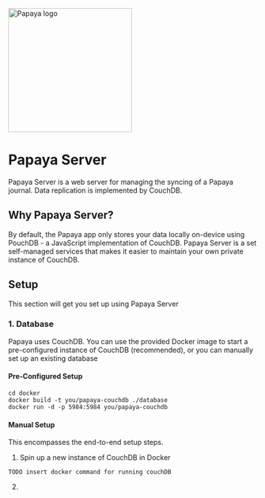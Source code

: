 <picture>
  <source media="(prefers-color-scheme: dark)" srcset="../app/public/images/logo/logo-w.svg">
  <img width="250px" alt="Papaya logo" src="../app/public/images/logo/logo-b.svg">
</picture>

# Papaya Server
Papaya Server is a web server for managing the syncing of a Papaya journal. Data replication is implemented by CouchDB.

## Why Papaya Server?
By default, the Papaya app only stores your data locally on-device using PouchDB - a JavaScript implementation of CouchDB. Papaya Server is a set self-managed services that makes it easier to maintain your own private instance of CouchDB.

## Setup

This section will get you set up using Papaya Server

### 1. Database

Papaya uses CouchDB. You can use the provided Docker image to start a pre-configured instance of CouchDB (recommended), or you can manually set up an existing database

#### Pre-Configured Setup

```
cd docker
docker build -t you/papaya-couchdb ./database
docker run -d -p 5984:5984 you/papaya-couchdb
```

#### Manual Setup

This encompasses the end-to-end setup steps.

1. Spin up a new instance of CouchDB in Docker
```
TODO insert docker command for running couchDB
```

2. 